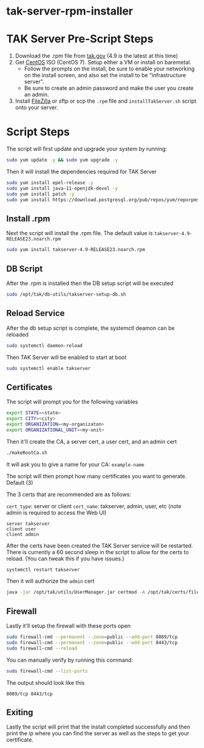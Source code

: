 # tak-server-rpm-installer

# TAK Server Pre-Script Steps

1. Download the .rpm file from [tak.gov](https://tak.gov/) (4.9 is the latest at this time)
2. Get [CentOS](http://isoredirect.centos.org/centos/7/isos/x86_64/) ISO (CentOS 7). Setup either a VM or install on baremetal.
   - Follow the prompts on the install, be sure to enable your networking on the install screen, and also set the install to be "infrastructure server".
   - Be sure to create an admin password and make the user you create an admin.
3. Install [FileZilla](https://filezilla-project.org/) or sftp or scp the `.rpm` file and `installTakServer.sh` script onto your server.

# Script Steps

The script will first update and upgrade your system by running:
```bash
sudo yum update -y && sudo yum upgrade -y
```

Then it will install the dependencies required for TAK Server
```bash
sudo yum install epel-release -y
sudo yum install java-11-openjdk-devel -y
sudo yum install patch -y
sudo yum install https://download.postgresql.org/pub/repos/yum/reporpms/EL-7-x86_64/pgdg-redhat-repo-latest.noarch.rpm -y
```

## Install .rpm

Next the script will install the .rpm file.
The default value is `takserver-4.9-RELEASE23.noarch.rpm`

```bash
sudo yum install takserver-4.9-RELEASE23.noarch.rpm
```

## DB Script

After the .rpm is installed then the DB setup script will be executed
```bash
sudo /opt/tak/db-utils/takserver-setup-db.sh
```
## Reload Service

After the db setup script is complete, the systemctl deamon can be reloaded

```bash
sudo systemctl daemon-reload
```

Then TAK Server will be enabled to start at boot

```bash
sudo systemctl enable takserver
````
## Certificates

The script will prompt you for the following variables

```bash
export STATE=<state>
export CITY=<city>
export ORGANIZATION=<my-organizaton>
export ORGANIZATIONAL_UNIT=<my-unit>
``` 

Then it'll create the CA, a server cert, a user cert, and an admin cert
```bash
./makeRootCa.sh
```
It will ask you to give a name for your CA: `example-name`


The script will then prompt how many certificates you want to generate. Default (3)

The 3 certs that are recommended are as follows:

`cert_type`: server or client
`cert_name`: takserver, admin, user, etc (note admin is required to access the Web UI)
```
server takserver
client user
client admin
```

After the certs have been created the TAK Server service will be restarted. There is currently a 60 second sleep in the script to allow for the certs to reload. (You can tweak this if you have issues.)

```bash
systemctl restart takserver
```

Then it will authorize the `admin` cert

```bash
java -jar /opt/tak/utils/UserManager.jar certmod -A /opt/tak/certs/files/admin.pem
```

## Firewall
Lastly it'll setup the firewall with these ports open
```bash
sudo firewall-cmd --permanent --zone=public --add-port 8089/tcp
sudo firewall-cmd --permanent --zone=public --add-port 8443/tcp
sudo firewall-cmd --reload
```
You can manually verify by running this command:

```bash
sudo firewall-cmd --list-ports
```
The output should look like this
```
8089/tcp 8443/tcp
```


## Exiting
Lastly the script will print that the install completed successfully and then print the ip where you can find the server as well as the steps to get your certificate.